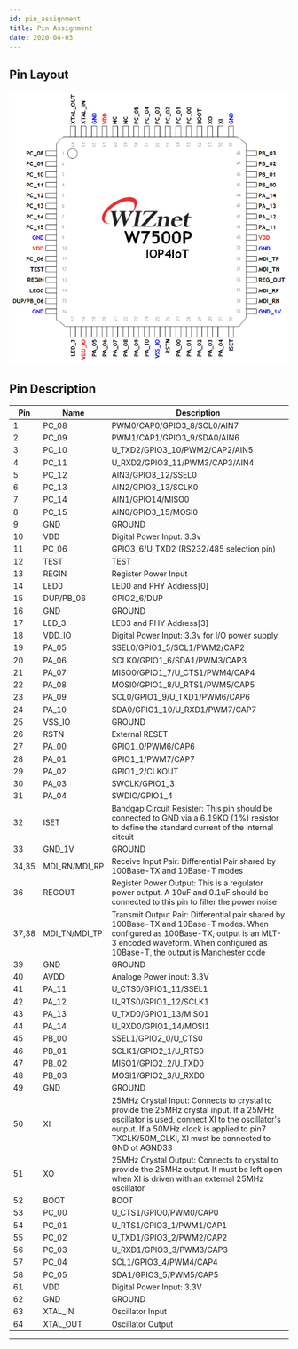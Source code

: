 ```yaml
---
id: pin_assignment
title: Pin Assignment
date: 2020-04-03
---
```


## Pin Layout

![20170718_w7500p_pinout](/img/products/w7500p/overview/20170718_w7500p_pinout.png)

## Pin Description

|Pin|Name|Description|
|--------|---|------|
|1|PC_08|PWM0/CAP0/GPIO3_8/SCL0/AIN7|
|2|PC_09|PWM1/CAP1/GPIO3_9/SDA0/AIN6|
|3|PC_10|U_TXD2/GPIO3_10/PWM2/CAP2/AIN5|
|4|PC_11|U_RXD2/GPIO3_11/PWM3/CAP3/AIN4|
|5|PC_12|AIN3/GPIO3_12/SSEL0|
|6|PC_13|AIN2/GPIO3_13/SCLK0|
|7|PC_14|AIN1/GPIO14/MISO0|
|8|PC_15|AIN0/GPIO3_15/MOSI0|
|9|GND|GROUND|
|10|VDD|Digital Power Input: 3.3v|
|11|PC_06|GPIO3_6/U_TXD2 (RS232/485 selection pin)|
|12|TEST|TEST|
|13|REGIN|Register Power Input|
|14|LED0|LED0 and PHY Address[0]|
|15|DUP/PB_06|GPIO2_6/DUP|
|16|GND|GROUND|
|17|LED_3|LED3 and PHY Address[3]|
|18|VDD_IO|Digital Power Input: 3.3v for I/O power supply|
|19|PA_05|SSEL0/GPIO1_5/SCL1/PWM2/CAP2|
|20|PA_06|SCLK0/GPIO1_6/SDA1/PWM3/CAP3|
|21|PA_07|MISO0/GPIO1_7/U_CTS1/PWM4/CAP4|
|22|PA_08|MOSI0/GPIO1_8/U_RTS1/PWM5/CAP5|
|23|PA_09|SCL0/GPIO1_9/U_TXD1/PWM6/CAP6|
|24|PA_10|SDA0/GPIO1_10/U_RXD1/PWM7/CAP7|
|25|VSS_IO|GROUND|
|26|RSTN|External RESET|
|27|PA_00|GPIO1_0/PWM6/CAP6|
|28|PA_01|GPIO1_1/PWM7/CAP7|
|29|PA_02|GPIO1_2/CLKOUT|
|30|PA_03|SWCLK/GPIO1_3|
|31|PA_04|SWDIO/GPIO1_4|
|32|ISET|Bandgap Circuit Resister: This pin should be connected to GND via a 6.19KΩ (1%) resistor to define the standard current of the internal citcuit|
|33|GND_1V|GROUND|
|34,35|MDI_RN/MDI_RP|Receive Input Pair: Differential Pair shared by 100Base-TX and 10Base-T modes|
|36|REGOUT|Register Power Output: This is a regulator power output. A 10uF and 0.1uF should be connected to this pin to filter the power noise|
|37,38|MDI_TN/MDI_TP|Transmit Output Pair: Differential pair shared by 100Base-TX and 10Base-T modes. When configured as 100Base-TX, output is an MLT-3 encoded waveform. When configured as 10Base-T, the output is Manchester code|
|39|GND|GROUND|
|40|AVDD|Analoge Power input: 3.3V|
|41|PA_11|U_CTS0/GPIO1_11/SSEL1|
|42|PA_12|U_RTS0/GPIO1_12/SCLK1|
|43|PA_13|U_TXD0/GPIO1_13/MISO1|
|44|PA_14|U_RXD0/GPIO1_14/MOSI1|
|45|PB_00|SSEL1/GPIO2_0/U_CTS0|
|46|PB_01|SCLK1/GPIO2_1/U_RTS0|
|47|PB_02|MISO1/GPIO2_2/U_TXD0|
|48|PB_03|MOSI1/GPIO2_3/U_RXD0|
|49|GND|GROUND|
|50|XI|25MHz Crystal Input: Connects to crystal to provide the 25MHz crystal input. If a 25MHz oscillator is used, connect XI to the oscillator's output. If a 50MHz clock is applied to pin7 TXCLK/50M_CLKI, XI must be connected to GND ot AGND33|
|51|XO|25MHz Crystal Output: Connects to crystal to provide the 25MHz output. It must be left open when XI is driven with an external 25MHz oscillator|
|52|BOOT|BOOT|
|53|PC_00|U_CTS1/GPIO0/PWM0/CAP0|
|54|PC_01|U_RTS1/GPIO3_1/PWM1/CAP1|
|55|PC_02|U_TXD1/GPIO3_2/PWM2/CAP2|
|56|PC_03|U_RXD1/GPIO3_3/PWM3/CAP3|
|57|PC_04|SCL1/GPIO3_4/PWM4/CAP4|
|58|PC_05|SDA1/GPIO3_5/PWM5/CAP5|
|61|VDD|Digital Power Input: 3.3V|
|62|GND|GROUND|
|63|XTAL_IN|Oscillator Input|
|64|XTAL_OUT|Oscillator Output|


---------
